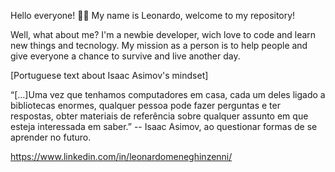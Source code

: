 Hello everyone! 👻👻
My name is Leonardo, welcome to my repository!


Well, what about me?
I'm a newbie developer, wich love to code and learn new things and tecnology.
My mission as a person is to help people and give everyone a chance to survive and live another day.

[Portuguese text about Isaac Asimov's mindset]

“[…]Uma vez que tenhamos computadores em casa, cada um deles ligado a bibliotecas enormes, 
qualquer pessoa pode fazer perguntas e ter respostas, obter materiais de referência sobre qualquer assunto em que esteja interessada em saber.”
-- Isaac Asimov, ao questionar formas de se aprender no futuro.

https://www.linkedin.com/in/leonardomeneghinzenni/
 
 
